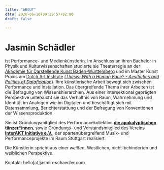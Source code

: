 ```yaml
---
title: "ABOUT"
date: 2020-06-10T09:29:57+02:00
draft: false

---
```


# Jasmin Schädler

ist Performance- und Medienkünstlerin. Im Anschluss an ihren Bachelor in Physik und Kulturwissenschaften studierte sie Theaterregie an der [Akademie für Darstellende Kunst Baden-Württemberg](https://adk-bw.de/) und im Master Kunst Praxis am [Dutch Art Institute](https://dutchartinstitute.eu/) [(*Thesis: With a Human Face? - Aesthetics and Politics of Datafication*)](/de/thesis). Ihre künstlerische Arbeit bewegt sich zwischen Performance und Installation. Das übergreifende Thema ihrer Arbeiten ist die Befragung von Wissenshierarchien. Aus einer intersektional geprägten Perspektive untersucht sie das Verhältnis von Raum, Wahrnehmung und Identität im Analogen wie im Digitalen und beschäftigt sich mit Datensammlung, Berichterstattung und der Befragung von Konventionen der Wissensproduktion.

Sie ist Gründungsmitglied des Performancekollektivs [**die apokalyptischen tänzer*innen**](https://apocalypse.dance/), sowie Gründungs- und Vorstandsmitglied des Vereins [**InterAKT Initiative e.V.**](https://interakt-initiative.com/), der spartenübergreifend Musik- und Performanceprojekte im Raum Stuttgart realisiert.

Die Künstlerin spricht aus einer *weißen*, Westlichen, nicht-behinderten und weiblichen Perspektive.

Kontakt: hello[at]jasmin-schaedler.com